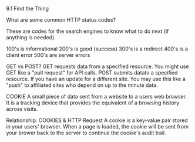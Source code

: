 9.1 Find the Thing

What are some common HTTP status codes?

These are codes for the search engines to know what to do next (if anything is needed).

100's is informational
200's is good (success)
300's is a redirect
400's is a client error
500's are server errors

GET vs POST?
GET requests data from a specified resource. You might use GET like a "pull request" for API calls.
POST submits datato a specified resource. If you have an update for a different site. You may use this like a "push" to affiliated sites who depend on up to the minute data.

COOKIE
A small piece of data sent from a website to a users web browser. It is a tracking device that provides the equivalent of a browsing history across visits.

Relationship: COOKIES & HTTP Request
A cookie is a key-value pair stored in your users' browser. When a page is loaded, the cookie will be sent from your brower back to the server to continue the cookie's audit trail.
